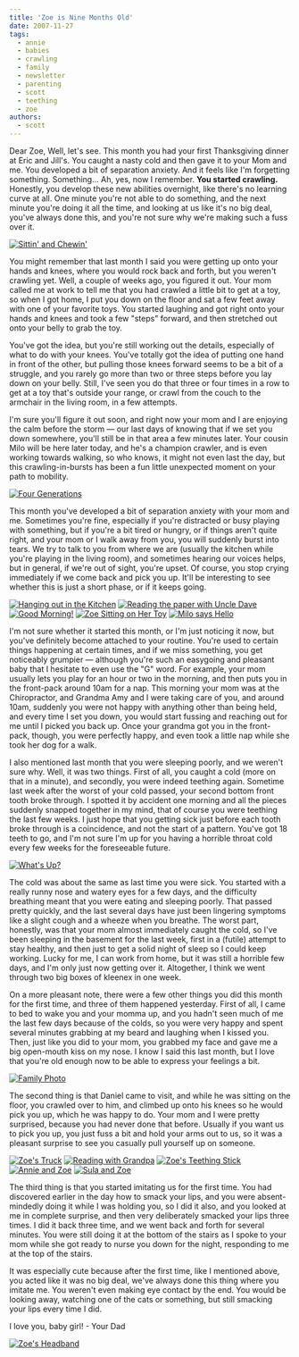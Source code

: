 ```yaml
---
title: 'Zoe is Nine Months Old'
date: 2007-11-27
tags:
  - annie
  - babies
  - crawling
  - family
  - newsletter
  - parenting
  - scott
  - teething
  - zoe
authors:
  - scott
---
```


Dear Zoe, Well, let's see. This month you had your first Thanksgiving dinner at Eric and Jill's. You caught a nasty cold and then gave it to your Mom and me. You developed a bit of separation anxiety. And it feels like I'm forgetting something. Something... Ah, yes, now I remember. **You started crawling.** Honestly, you develop these new abilities overnight, like there's no learning curve at all. One minute you're not able to do something, and the next minute you're doing it all the time, and looking at us like it's no big deal, you've always done this, and you're not sure why we're making such a fuss over it.

[![Sittin' and Chewin'](/images/2068202898_349e04f1bc.jpg)](http://www.flickr.com/photos/spaceninja/2068202898/ "Sittin' and Chewin' by spaceninja, on Flickr")

You might remember that last month I said you were getting up onto your hands and knees, where you would rock back and forth, but you weren't crawling yet. Well, a couple of weeks ago, you figured it out. Your mom called me at work to tell me that you had crawled a little bit to get at a toy, so when I got home, I put you down on the floor and sat a few feet away with one of your favorite toys. You started laughing and got right onto your hands and knees and took a few "steps" forward, and then stretched out onto your belly to grab the toy.

You've got the idea, but you're still working out the details, especially of what to do with your knees. You've totally got the idea of putting one hand in front of the other, but pulling those knees forward seems to be a bit of a struggle, and you rarely go more than two or three steps before you lay down on your belly. Still, I've seen you do that three or four times in a row to get at a toy that's outside your range, or crawl from the couch to the armchair in the living room, in a few attempts.

I'm sure you'll figure it out soon, and right now your mom and I are enjoying the calm before the storm — our last days of knowing that if we set you down somewhere, you'll still be in that area a few minutes later. Your cousin Milo will be here later today, and he's a champion crawler, and is even working towards walking, so who knows, it might not even last the day, but this crawling-in-bursts has been a fun little unexpected moment on your path to mobility.

[![Four Generations](/images/2067425021_2365dd2061.jpg)](http://www.flickr.com/photos/spaceninja/2067425021/ 'Four Generations by spaceninja, on Flickr')

This month you've developed a bit of separation anxiety with your mom and me. Sometimes you're fine, especially if you're distracted or busy playing with something, but if you're a bit tired or hungry, or if things aren't quite right, and your mom or I walk away from you, you will suddenly burst into tears. We try to talk to you from where we are (usually the kitchen while you're playing in the living room), and sometimes hearing our voices helps, but in general, if we're out of sight, you're upset. Of course, you stop crying immediately if we come back and pick you up. It'll be interesting to see whether this is just a short phase, or if it keeps going.

[![Hanging out in the Kitchen](/images/1952598146_c5aacc6818_s.jpg)](http://www.flickr.com/photos/spaceninja/1952598146/ 'Hanging out in the Kitchen by spaceninja, on Flickr') [![Reading the paper with Uncle Dave](/images/1976714775_353eb0d53e_s.jpg)](http://www.flickr.com/photos/spaceninja/1976714775/ 'Reading the paper with Uncle Dave by spaceninja, on Flickr') [![Good Morning!](/images/2067407253_6386784dea_s.jpg)](http://www.flickr.com/photos/spaceninja/2067407253/ 'Good Morning! by spaceninja, on Flickr') [![Zoe Sitting on Her Toy](/images/2067408467_2eb66702f8_s.jpg)](http://www.flickr.com/photos/spaceninja/2067408467/ 'Zoe Sitting on Her Toy by spaceninja, on Flickr') [![Milo says Hello](/images/2068204316_3ab3fb63aa_s.jpg)](http://www.flickr.com/photos/spaceninja/2068204316/ 'Milo says Hello by spaceninja, on Flickr')

I'm not sure whether it started this month, or I'm just noticing it now, but you've definitely become attached to your routine. You're used to certain things happening at certain times, and if we miss something, you get noticeably grumpier — although you're such an easygoing and pleasant baby that I hesitate to even use the "G" word. For example, your mom usually lets you play for an hour or two in the morning, and then puts you in the front-pack around 10am for a nap. This morning your mom was at the Chiropractor, and Grandma Amy and I were taking care of you, and around 10am, suddenly you were not happy with anything other than being held, and every time I set you down, you would start fussing and reaching out for me until I picked you back up. Once your grandma got you in the front-pack, though, you were perfectly happy, and even took a little nap while she took her dog for a walk.

I also mentioned last month that you were sleeping poorly, and we weren't sure why. Well, it was two things. First of all, you caught a cold (more on that in a minute), and secondly, you were indeed teething again. Sometime last week after the worst of your cold passed, your second bottom front tooth broke through. I spotted it by accident one morning and all the pieces suddenly snapped together in my mind, that of course you were teething the last few weeks. I just hope that you getting sick just before each tooth broke through is a coincidence, and not the start of a pattern. You've got 18 teeth to go, and I'm not sure I'm up for you having a horrible throat cold every few weeks for the foreseeable future.

[![What's Up?](/images/2068202602_49589731e3.jpg)](http://www.flickr.com/photos/spaceninja/2068202602/ "What's Up? by spaceninja, on Flickr")

The cold was about the same as last time you were sick. You started with a really runny nose and watery eyes for a few days, and the difficulty breathing meant that you were eating and sleeping poorly. That passed pretty quickly, and the last several days have just been lingering symptoms like a slight cough and a wheeze when you breathe. The worst part, honestly, was that your mom almost immediately caught the cold, so I've been sleeping in the basement for the last week, first in a (futile) attempt to stay healthy, and then just to get a solid night of sleep so I could keep working. Lucky for me, I can work from home, but it was still a horrible few days, and I'm only just now getting over it. Altogether, I think we went through two big boxes of kleenex in one week.

On a more pleasant note, there were a few other things you did this month for the first time, and three of them happened yesterday. First of all, I came to bed to wake you and your momma up, and you hadn't seen much of me the last few days because of the colds, so you were very happy and spent several minutes grabbing at my beard and laughing when I kissed you. Then, just like you did to your mom, you grabbed my face and gave me a big open-mouth kiss on my nose. I know I said this last month, but I love that you're old enough now to be able to express your feelings a bit.

[![Family Photo](/images/2068214950_44115f262e.jpg)](http://www.flickr.com/photos/spaceninja/2068214950/ 'Family Photo by spaceninja, on Flickr')

The second thing is that Daniel came to visit, and while he was sitting on the floor, you crawled over to him, and climbed up onto his knees so he would pick you up, which he was happy to do. Your mom and I were pretty surprised, because you had never done that before. Usually if you want us to pick you up, you just fuss a bit and hold your arms out to us, so it was a pleasant surprise to see you casually pull yourself up on someone.

[![Zoe's Truck](/images/2067410267_83bf251116_s.jpg)](http://www.flickr.com/photos/spaceninja/2067410267/ "Zoe's Truck by spaceninja, on Flickr") [![Reading with Grandpa](/images/2068205892_de69920872_s.jpg)](http://www.flickr.com/photos/spaceninja/2068205892/ 'Reading with Grandpa by spaceninja, on Flickr') [![Zoe's Teething Stick](/images/2067415005_9bb30dbc35_s.jpg)](http://www.flickr.com/photos/spaceninja/2067415005/ "Zoe's Teething Stick by spaceninja, on Flickr") [![Annie and Zoe](/images/2067417581_ea5bafb06c_s.jpg)](http://www.flickr.com/photos/spaceninja/2067417581/ 'Annie and Zoe by spaceninja, on Flickr') [![Sula and Zoe](/images/2067423649_8df07354ec_s.jpg)](http://www.flickr.com/photos/spaceninja/2067423649/ 'Sula and Zoe by spaceninja, on Flickr')

The third thing is that you started imitating us for the first time. You had discovered earlier in the day how to smack your lips, and you were absent-mindedly doing it while I was holding you, so I did it also, and you looked at me in complete surprise, and then very deliberately smacked your lips three times. I did it back three time, and we went back and forth for several minutes. You were still doing it at the bottom of the stairs as I spoke to your mom while she got ready to nurse you down for the night, responding to me at the top of the stairs.

It was especially cute because after the first time, like I mentioned above, you acted like it was no big deal, we've always done this thing where you imitate me. You weren't even making eye contact by the end. You would be looking away, watching one of the cats or something, but still smacking your lips every time I did.

I love you, baby girl! - Your Dad

[![Zoe's Headband](/images/2068209204_8953fd82ef.jpg)](http://www.flickr.com/photos/spaceninja/2068209204/ "Zoe's Headband by spaceninja, on Flickr")
